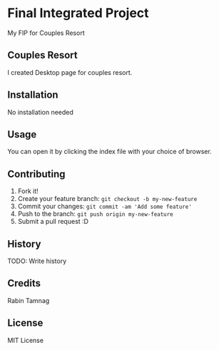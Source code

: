 # Final Integrated Project  
My FIP for Couples Resort  

## Couples Resort  
I created Desktop page for couples resort.
## Installation  
No installation needed  

## Usage  
You can open it by clicking the index file with your choice of browser.  

## Contributing  
1. Fork it!  
2. Create your feature branch: `git checkout -b my-new-feature`  
3. Commit your changes: `git commit -am 'Add some feature'`  
4. Push to the branch: `git push origin my-new-feature`  
5. Submit a pull request :D  

## History  
TODO: Write history  

## Credits  
Rabin Tamnag  

## License  
MIT License 